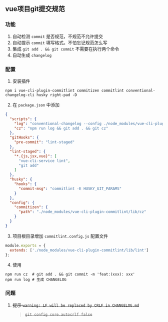 ## vue项目git提交规范
### 功能
1. 自动检测 `commit` 是否规范，不规范不允许提交
2. 自动提示 `commit` 填写格式。不怕忘记规范怎么写
3. 集成 `git add . && git commit` 不需要在执行两个命令
4. 自动生成 `changelog`

### 配置
1. 安装插件
```shell
npm i vue-cli-plugin-commitlint commitizen commitlint conventional-changelog-cli husky right-pad -D
```

2. 在 `package.json` 中添加
```json
{
  "scripts": {
    "log": "conventional-changelog --config ./node_modules/vue-cli-plugin-commitlint/lib/log -i CHANGELOG.md -s -r 0",
    "cz": "npm run log && git add . && git cz"
  },
  "gitHooks": {
    "pre-commit": "lint-staged"
  },
  "lint-staged": {
    "*.{js,jsx,vue}": [
      "vue-cli-service lint",
      "git add"
    ]
  },
  "husky": {
    "hooks": {
      "commit-msg": "commitlint -E HUSKY_GIT_PARAMS"
    }
  },
  "config": {
    "commitizen": {
      "path": "./node_modules/vue-cli-plugin-commitlint/lib/cz"
    }
  }
}
```

3. 项目根目录增加 `commitlint.config.js` 配置文件
```js
module.exports = {
  extends: ['./node_modules/vue-cli-plugin-commitlint/lib/lint']
};
```

4. 使用
```shell
npm run cz  # git add . && git commit -m 'feat:(xxx): xxx'
npm run log # 生成 CHANGELOG
```

### 问题
1. ~~提示 `warning: LF will be replaced by CRLF in CHANGELOG.md`~~
   >~~`git config core.autocrlf false`~~


